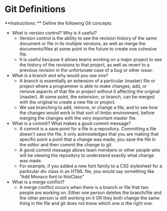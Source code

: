 # Git Definitions

**Instructions: ** Define the following Git concepts.

* What is version control?  Why is it useful?
  * Version control is the ability to see the revision history of the same document or file in its multiple versions, as well as merge the documents/files at some point in the future to create one cohesive file.
  * It is useful because it allows teams working on a major project to see the history of the revisions to that project, as well as revert to a previous revision in the unfortunate case of a bug or other issue.
* What is a branch and why would you use one?
  * A branch is essentially an extension of a particular (master) file or project where a programmer is able to make changes, add, or remove aspects of that file or project without it affecting the original (master). At some point, the extension, or branch, can be merged with the original to create a new file or project.
  * We use branching to add, remove, or change a file, and to see how the changes would work in that sort of limbo environment, before merging the changes with the very important master file.
* What is a commit? What makes a good commit message?
  * A commit is a save point for a file in a repository. Committing a file doesn't save the file, it only acknowledges that you are making that specific point a point that a change was made; you save the file in the editor and then commit the change to git.
  * A good commit message allows team members or other people who will be viewing the repository to understand exactly what change was made.
  * For example, if you added a new font family to a CSS stylesheet for a particular div class in an HTML file, you would say something like "Add Monaco font to thisClass"
* What is a merge conflict?
  * A merge conflict occurs when there is a branch or file that two people are working on. Either one person deletes the branch/file and the other person is still working on it OR they both change the same thing in the file and git does not know which one is the right one. 
